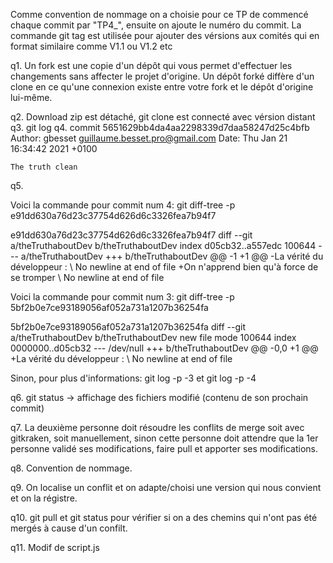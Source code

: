 Comme convention de nommage on a choisie pour ce TP de commencé chaque commit par "TP4_", ensuite on ajoute le numéro du commit.
La commande git tag est utilisée pour ajouter des vérsions aux comités qui en format similaire comme V1.1 ou V1.2 etc

q1.
Un fork est une copie d'un dépôt qui vous permet d'effectuer les changements sans affecter le projet d'origine. 
Un dépôt forké diffère d'un clone en ce qu'une connexion existe entre votre fork et le dépôt d'origine lui-même. 

q2. Download zip est détaché, git clone est connecté avec vérsion distant
q3. git log
q4. 
commit 5651629bb4da4aa2298339d7daa58247d25c4bfb
Author: gbesset <guillaume.besset.pro@gmail.com>
Date:   Thu Jan 21 16:34:42 2021 +0100

    The truth clean
	
q5.

Voici la commande pour commit num 4:
git diff-tree -p e91dd630a76d23c37754d626d6c3326fea7b94f7

e91dd630a76d23c37754d626d6c3326fea7b94f7
diff --git a/theTruthaboutDev b/theTruthaboutDev
index d05cb32..a557edc 100644
--- a/theTruthaboutDev
+++ b/theTruthaboutDev
@@ -1 +1 @@
-La vérité du développeur :
\ No newline at end of file
+On n'apprend bien qu'à force de se tromper
\ No newline at end of file

Voici la commande pour commit num 3:
git diff-tree -p 5bf2b0e7ce93189056af052a731a1207b36254fa

5bf2b0e7ce93189056af052a731a1207b36254fa
diff --git a/theTruthaboutDev b/theTruthaboutDev
new file mode 100644
index 0000000..d05cb32
--- /dev/null
+++ b/theTruthaboutDev
@@ -0,0 +1 @@
+La vérité du développeur :
\ No newline at end of file

Sinon, pour plus d'informations: 
git log -p -3 et git log -p -4

q6.
git status -> affichage des fichiers modifié (contenu de son prochain commit)

q7.
La deuxième personne doit résoudre les conflits de merge  soit avec gitkraken, soit manuellement, 
sinon cette personne doit attendre que la 1er personne validé ses modifications, faire pull et apporter ses  modifications.

q8.
Convention de nommage. 

q9.
On localise un conflit et on adapte/choisi une version qui nous convient et on la régistre.

q10.
git pull  et git status pour vérifier si on a des chemins qui n'ont pas été mergés à cause d'un confilt.

q11.
Modif de script.js




